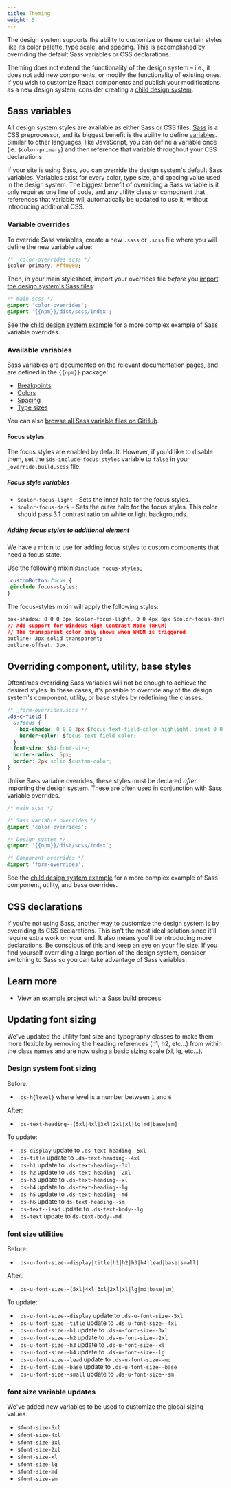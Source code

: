 ```yaml
---
title: Theming
weight: 5
---
```


The design system supports the ability to customize or theme certain styles like its color palette, type scale, and spacing. This is accomplished by overriding the default Sass variables or CSS declarations.

Theming does not extend the functionality of the design system – i.e., it does not add new components, or modify the functionality of existing ones. If you wish to customize React components and publish your modifications as a new design system, consider creating a [child design system]({{root}}/startup/child-design-systems).

## Sass variables

All design system styles are available as either Sass or CSS files. [Sass](https://sass-lang.com/) is a CSS preprocessor, and its biggest benefit is the ability to define [variables](https://sass-lang.com/documentation/file.SASS_REFERENCE.html#variables_). Similar to other languages, like JavaScript, you can define a variable once (ie. `$color-primary`) and then reference that variable throughout your CSS declarations.

If your site is using Sass, you can override the design system's default Sass variables. Variables exist for every color, type size, and spacing value used in the design system. The biggest benefit of overriding a Sass variable is it only requires one line of code, and any utility class or component that references that variable will automatically be updated to use it, without introducing additional CSS.

### Variable overrides

To override Sass variables, create a new `.sass` or `.scss` file where you will define the new variable value:

```css
/* _color-overrides.scss */
$color-primary: #ff0000;
```

Then, in your main stylesheet, import your overrides file _before_ you [import the design system's Sass files]({{root}}/startup/sass-and-css/#sass):

```css
/* main.scss */
@import 'color-overrides';
@import '{{npm}}/dist/scss/index';
```

See the [child design system example](https://github.com/CMSgov/design-system/tree/master/examples/child-design-system/src/styles/settings) for a more complex example of Sass variable overrides.

### Available variables

Sass variables are documented on the relevant documentation pages, and are defined in the `{{npm}}` package:

- [Breakpoints]({{root}}/guidelines/responsive/)
- [Colors]({{root}}/styles/color/)
- [Spacing]({{root}}/styles/spacing/)
- [Type sizes]({{root}}/styles/typography/)

You can also [browse all Sass variable files on GitHub](https://github.com/CMSgov/design-system/tree/master/packages/design-system/src/styles/settings/variables).

#### Focus styles

The focus styles are enabled by default. However, if you'd like to disable them,
set the `$ds-include-focus-styles` variable to `false` in your `_override.build.scss` file.

##### Focus style variables

- `$color-focus-light` - Sets the inner halo for the focus styles.
- `$color-focus-dark` - Sets the outer halo for the focus styles. This color should pass 3.1 contrast ratio on white or light backgrounds.

##### Adding focus styles to additional element

We have a mixin to use for adding focus styles to custom components that need a focus state.

Use the following mixin `@include focus-styles;`

```CSS
.customButton:focus {
 @include focus-styles;
}
```

The focus-styles mixin will apply the following styles:

```CSS
box-shadow: 0 0 0 3px $color-focus-light, 0 0 4px 6px $color-focus-dark;
// Add support for Windows High Contrast Mode (WHCM)
// The transparent color only shows when WHCM is triggered
outline: 3px solid transparent;
outline-offset: 3px;
```

## Overriding component, utility, base styles

Oftentimes overriding Sass variables will not be enough to achieve the desired styles. In these cases, it's possible to override any of the design system's component, utility, or base styles by redefining the classes.

```css
/* _form-overrides.scss */
.ds-c-field {
  &:focus {
    box-shadow: 0 0 0 3px $focus-text-field-color-highlight, inset 0 0 0 1px $focus-text-field-color;
    border-color: $focus-text-field-color;
  }
  font-size: $h4-font-size;
  border-radius: 5px;
  border: 2px solid $custom-color;
}
```

Unlike Sass variable overrides, these styles must be declared _after_ importing the design system. These are often used in conjunction with Sass variable overrides.

```css
/* main.scss */

/* Sass variable overrides */
@import 'color-overrides';

/* Design system */
@import '{{npm}}/dist/scss/index';

/* Component overrides */
@import 'form-overrides';
```

See the [child design system example](https://github.com/CMSgov/design-system/blob/master/examples/child-design-system/src/styles/index.scss) for a more complex example of Sass component, utility, and base overrides.

## CSS declarations

If you're not using Sass, another way to customize the design system is by overriding its CSS declarations. This isn't the most ideal solution since it'll require extra work on your end. It also means you'll be introducing more declarations. Be conscious of this and keep an eye on your file size. If you find yourself overriding a large portion of the design system, consider switching to Sass so you can take advantage of Sass variables.

## Learn more

- [View an example project with a Sass build process](https://github.com/CMSgov/design-system/tree/master/examples/react-app)

## Updating font sizing

We've updated the utility font size and typography classes to make them more flexible by removing the heading references (h1, h2, etc...) from within the class names and are now using a basic sizing scale (xl, lg, etc...).

### Design system font sizing

Before:

- `.ds-h{level}` where level is a number between `1` and `6`

After:

- `.ds-text-heading--[5xl|4xl|3xl|2xl|xl|lg|md|base|sm]`

To update:

- `.ds-display` update to `.ds-text-heading--5xl`
- `.ds-title` update to `.ds-text-heading--4xl`
- `.ds-h1` update to `.ds-text-heading--3xl`
- `.ds-h2` update to `.ds-text-heading--2xl`
- `.ds-h3` update to `.ds-text-heading--xl`
- `.ds-h4` update to `.ds-text-heading--lg`
- `.ds-h5` update to `.ds-text-heading--md`
- `.ds-h6` update to `ds-text-heading--sm`
- `.ds-text--lead` update to `.ds-text-body--lg`
- `.ds-text` update to `ds-text-body--md`

### font size utilities

Before:

- `.ds-u-font-size--display|title|h1|h2|h3|h4|lead|base|small]`

After:

- `.ds-u-font-size--[5xl|4xl|3xl|2xl|xl|lg|md|base|sm]`

To update:

- `.ds-u-font-size--display` update to `.ds-u-font-size--5xl`
- `.ds-u-font-size--title` update to `.ds-u-font-size--4xl`
- `.ds-u-font-size--h1` update to `.ds-u-font-size--3xl`
- `.ds-u-font-size--h2` update to `.ds-u-font-size--2xl`
- `.ds-u-font-size--h3` update to `.ds-u-font-size--xl`
- `.ds-u-font-size--h4` update to `.ds-u-font-size--lg`
- `.ds-u-font-size--lead` update to `.ds-u-font-size--md`
- `.ds-u-font-size--base` update to `.ds-u-font-size--base`
- `.ds-u-font-size--small` update to `.ds-u-font-size--sm`

### font size variable updates

We've added new variables to be used to customize the global sizing values.

- `$font-size-5xl`
- `$font-size-4xl`
- `$font-size-3xl`
- `$font-size-2xl`
- `$font-size-xl`
- `$font-size-lg`
- `$font-size-md`
- `$font-size-sm`
